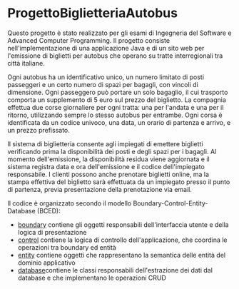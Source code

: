 # ProgettoBiglietteriaAutobus

Questo progetto è stato realizzato per gli esami di Ingegneria del Software e Advanced Computer Programming.
Il progetto consiste nell'implementazione di una applicazione Java e di un sito web per l'emissione di biglietti per autobus che operano su tratte interregionali tra città italiane. 

Ogni autobus ha un identificativo unico, un numero limitato di posti passeggeri e un certo numero di spazi per bagagli, con vincoli di dimensione. Ogni passeggero può portare un solo bagaglio, il cui trasporto comporta un supplemento di 5 euro sul prezzo del biglietto.
La compagnia effettua due corse giornaliere per ogni tratta: una per l'andata e una per il ritorno, utilizzando sempre lo stesso autobus per entrambe. Ogni corsa è identificata da un codice univoco, una data, un orario di partenza e arrivo, e un prezzo prefissato.

Il sistema di biglietteria consente agli impiegati di emettere biglietti verificando prima la disponibilità dei posti e degli spazi per i bagagli. Al momento dell'emissione, la disponibilità residua viene aggiornata e il sistema registra data e ora dell'emissione e il codice dell'impiegato responsabile. I clienti possono anche prenotare biglietti online, ma la stampa effettiva del biglietto sarà effettuata da un impiegato presso il punto di partenza, previa presentazione della prenotazione via email.

Il codice è organizzato secondo il modello Boundary-Control-Entity-Database (BCED):
- [boundary](./app/src/boundary) contiene gli oggetti responsabili dell'interfaccia utente e della logica di presentazione
- [control](./app/src/control) contiene la logica di controllo dell'applicazione, che coordina le operazioni tra boundary ed entità
- [entity](./app/src/entity) contiene oggetti che rappresentano la semantica delle entità del dominio applicativo
- [database](./app/src/database)contiene le classi responsabili dell'estrazione dei dati dal database e che implementano le operazioni CRUD
